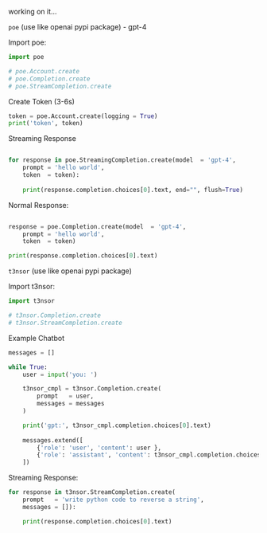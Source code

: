working on it...

`poe` (use like openai pypi package) - gpt-4

Import poe:

```python
import poe

# poe.Account.create
# poe.Completion.create
# poe.StreamCompletion.create
```

Create Token (3-6s)
```python
token = poe.Account.create(logging = True)
print('token', token)
```

Streaming Response
```python

for response in poe.StreamingCompletion.create(model  = 'gpt-4',
    prompt = 'hello world',
    token  = token):
    
    print(response.completion.choices[0].text, end="", flush=True)
```

Normal Response:
```python

response = poe.Completion.create(model  = 'gpt-4',
    prompt = 'hello world',
    token  = token)

print(response.completion.choices[0].text)
```

`t3nsor` (use like openai pypi package)

Import t3nsor:

```python
import t3nsor

# t3nsor.Completion.create
# t3nsor.StreamCompletion.create
```

Example Chatbot
```python
messages = []

while True:
    user = input('you: ')

    t3nsor_cmpl = t3nsor.Completion.create(
        prompt   = user,
        messages = messages
    )

    print('gpt:', t3nsor_cmpl.completion.choices[0].text)
    
    messages.extend([
        {'role': 'user', 'content': user }, 
        {'role': 'assistant', 'content': t3nsor_cmpl.completion.choices[0].text}
    ])
```

Streaming Response:

```python
for response in t3nsor.StreamCompletion.create(
    prompt   = 'write python code to reverse a string',
    messages = []):

    print(response.completion.choices[0].text)
```